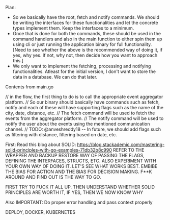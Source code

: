 Plan: 

- So we basically have the root, fetch and notify commands. We should be writing the interfaces for these functionalities and let the concrete types implement them. Keep the interfaces to a minimum.
- Once that is done for both the commands, these should be used in the command handlers and also in the main function to either spin them up using cli or just running the application binary for full functionality.
[Need to see whether the above is the recommended way of doing it, if yes, why yes. If not, why not, then decide how you want to approach this.]
- We only want to implement the fetching, processing and notifying functionalities. Atleast for the initial version, I don't want to store the data in a database. We can do that later.


Contents from main.go

// in the flow, the first thing to do is to call the appropriate event aggregator platform.
// So our binary should basically have commands such as fetch, notify and each of these will have supporting flags such as the name of the city, date, distance, etc.
// The fetch command will be used to fetch the events from the aggregator platform.
// The notify command will be used to notify the user about the events using the mentioned communication channel.
// TODO: @anveshreddy18 -- In future, we should add flags such as filtering with distance, filtering based on date, etc.


First: Read this blog about SOLID: https://blog.stackademic.com/mastering-solid-principles-with-go-examples-71db32b8c990
REFER TO THE WRAPPER AND BACKUP RESTORE WAY OF PASSING THE FLAGS, DEFINING THE INTERFACES, STRUCTS, ETC. ALSO EXPERIMENT WITH YOUR OWN WAY OF DOING IT. LET'S SEE WHAT WORKS BEST.
EMBIBE THE BIAS FOR ACTION AND THE BIAS FOR DECISION MAKING. F**K AROUND AND FIND OUT IS THE WAY TO GO.

FIRST TRY TO FUCK IT ALL UP. THEN UNDERSTAND WHETHER SOLID PRINCIPLES ARE WORTH IT, IF YES, THEN WE NOW KNOW WHY

Also IMPORTANT: Do proper error handling and pass context properly

<!-- This is in the last and final stages of deployment and testing. -->
DEPLOY, DOCKER, KUBERNETES

<!-- Once a basic version is out and running, then we focus on improving performance & testing it -->

<!-- Also just quickly build a simple front-end to enhance user interaction and information display -->